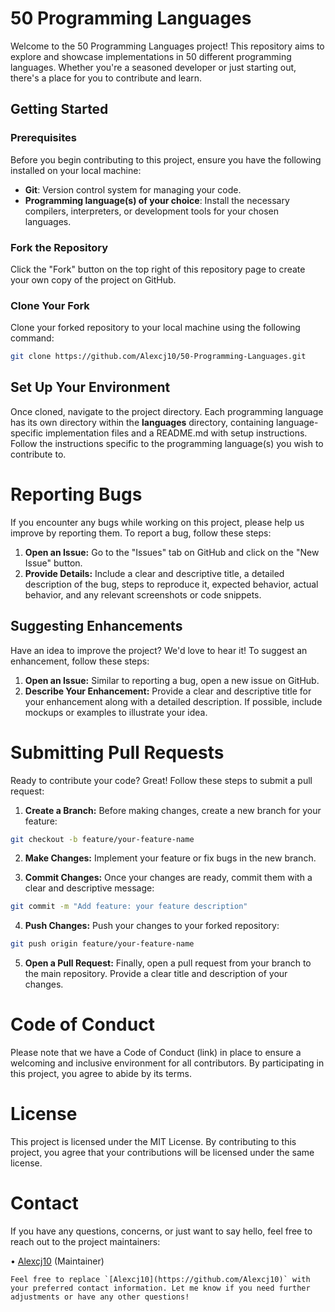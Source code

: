 # 50 Programming Languages

Welcome to the 50 Programming Languages project! This repository aims to explore and showcase implementations in 50 different programming languages. Whether you're a seasoned developer or just starting out, there's a place for you to contribute and learn.

## Getting Started

### Prerequisites

Before you begin contributing to this project, ensure you have the following installed on your local machine:

- **Git**: Version control system for managing your code.
- **Programming language(s) of your choice**: Install the necessary compilers, interpreters, or development tools for your chosen languages.

### Fork the Repository

Click the "Fork" button on the top right of this repository page to create your own copy of the project on GitHub.

### Clone Your Fork

Clone your forked repository to your local machine using the following command:

```sh
git clone https://github.com/Alexcj10/50-Programming-Languages.git
```
## Set Up Your Environment
Once cloned, navigate to the project directory. Each programming language has its own directory within the **languages** directory, containing language-specific implementation files and a README.md with setup instructions. Follow the instructions specific to the programming language(s) you wish to contribute to.

# Reporting Bugs
If you encounter any bugs while working on this project, please help us improve by reporting them. To report a bug, follow these steps:

1. **Open an Issue:** Go to the "Issues" tab on GitHub and click on the "New Issue" button.<br>
2. **Provide Details:** Include a clear and descriptive title, a detailed description of the bug, steps to reproduce it, expected behavior, actual behavior, and any relevant screenshots or code snippets.

## Suggesting Enhancements

Have an idea to improve the project? We'd love to hear it! To suggest an enhancement, follow these steps:

1. **Open an Issue:** Similar to reporting a bug, open a new issue on GitHub.
2. **Describe Your Enhancement:** Provide a clear and descriptive title for your enhancement along with a detailed description. If possible, include mockups or examples to illustrate your idea.

# Submitting Pull Requests
Ready to contribute your code? Great! Follow these steps to submit a pull request:

1. **Create a Branch:** Before making changes, create a new branch for your feature:<br>
```sh
git checkout -b feature/your-feature-name
```
2. **Make Changes:** Implement your feature or fix bugs in the new branch.

3. **Commit Changes:** Once your changes are ready, commit them with a clear and descriptive message:
```sh
git commit -m "Add feature: your feature description"
```
4. **Push Changes:** Push your changes to your forked repository:
```sh
git push origin feature/your-feature-name
```
5. **Open a Pull Request:** Finally, open a pull request from your branch to the main repository. Provide a clear title and description of your changes.

# Code of Conduct
Please note that we have a Code of Conduct (link) in place to ensure a welcoming and inclusive environment for all contributors. By participating in this project, you agree to abide by its terms.

# License
This project is licensed under the MIT License. By contributing to this project, you agree that your contributions will be licensed under the same license.

# Contact
If you have any questions, concerns, or just want to say hello, feel free to reach out to the project maintainers:

• [Alexcj10](https://github.com/Alexcj10) (Maintainer)
```
Feel free to replace `[Alexcj10](https://github.com/Alexcj10)` with your preferred contact information. Let me know if you need further adjustments or have any other questions!
```
